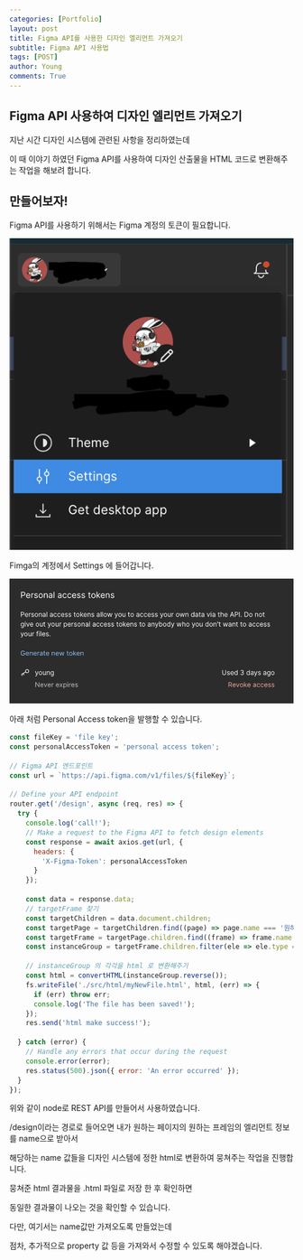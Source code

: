 ```yaml
---
categories: [Portfolio]
layout: post
title: Figma API를 사용한 디자인 엘리먼트 가져오기
subtitle: Figma API 사용법
tags: [POST]
author: Young
comments: True
---
```


## Figma API 사용하여 디자인 엘리먼트 가져오기

지난 시간 디자인 시스템에 관련된 사항을 정리하였는데

이 때 이야기 하였던 Figma API를 사용하여 디자인 산출물을 HTML 코드로 변환해주는 작업을 해보려 합니다.

## 만들어보자!

Figma API를 사용하기 위해서는 Figma 계정의 토큰이 필요합니다.

![세팅](/assets/img/settings.png)

Fimga의 계정에서  Settings 에 들어갑니다.

![토큰](/assets/img/token.png)

아래 처럼 Personal Access token을 발행할 수 있습니다.

```javascript 
const fileKey = 'file key';
const personalAccessToken = 'personal access token';

// Figma API 엔드포인트
const url = `https://api.figma.com/v1/files/${fileKey}`;

// Define your API endpoint
router.get('/design', async (req, res) => {
  try {
    console.log('call!');
    // Make a request to the Figma API to fetch design elements
    const response = await axios.get(url, {
      headers: {
        'X-Figma-Token': personalAccessToken
      }
    });

    const data = response.data;
    // targetFrame 찾기 
    const targetChildren = data.document.children;
    const targetPage = targetChildren.find((page) => page.name === '원하는 페이지');
    const targetFrame = targetPage.children.find((frame) => frame.name === '원하는 프레임');
    const instanceGroup = targetFrame.children.filter(ele => ele.type === 'INSTANCE').map(ele => ele.name);

    // instanceGroup 의 각각을 html 로 변환해주기 
    const html = convertHTML(instanceGroup.reverse());
    fs.writeFile('./src/html/myNewFile.html', html, (err) => {
      if (err) throw err;
      console.log('The file has been saved!');
    });
    res.send('html make success!');

  } catch (error) {
    // Handle any errors that occur during the request
    console.error(error);
    res.status(500).json({ error: 'An error occurred' });
  }
});
```

위와 같이 node로 REST API를 만들어서 사용하였습니다.

/design이라는 경로로 들어오면 내가 원하는 페이지의 원하는 프레임의 엘리먼트 정보를 name으로 받아서

해당하는 name 값들을 디자인 시스템에 정한 html로 변환하여
뭉쳐주는 작업을 진행합니다.

뭉쳐준 html 결과물을 .html 파일로 저장 한 후 확인하면

동일한 결과물이 나오는 것을 확인할 수 있습니다.

다만, 여기서는 name값만 가져오도록 만들었는데

점차, 추가적으로 property 값 등을 가져와서 수정할 수 있도록 해야겠습니다.

